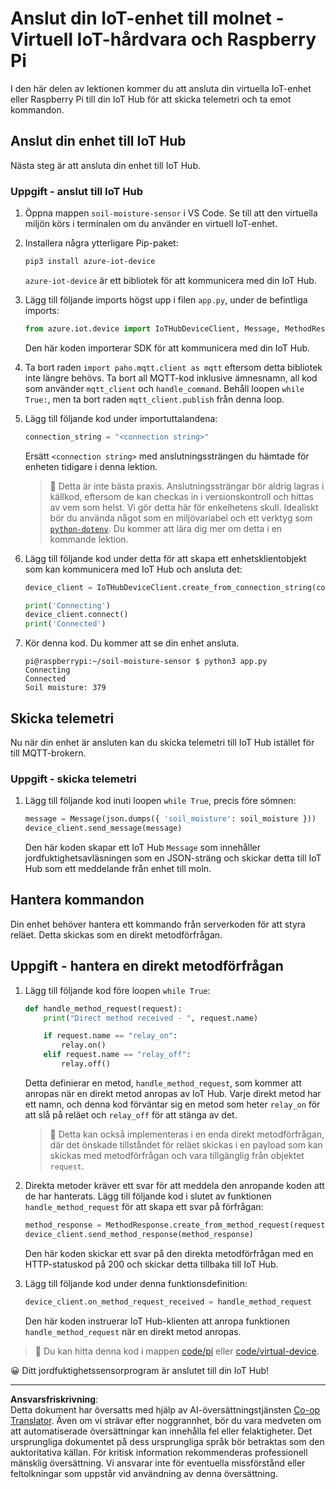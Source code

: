 <!--
CO_OP_TRANSLATOR_METADATA:
{
  "original_hash": "3ac42e284a7222c0e83d2d43231a364f",
  "translation_date": "2025-08-27T22:43:42+00:00",
  "source_file": "2-farm/lessons/4-migrate-your-plant-to-the-cloud/single-board-computer-connect-hub.md",
  "language_code": "sv"
}
-->
# Anslut din IoT-enhet till molnet - Virtuell IoT-hårdvara och Raspberry Pi

I den här delen av lektionen kommer du att ansluta din virtuella IoT-enhet eller Raspberry Pi till din IoT Hub för att skicka telemetri och ta emot kommandon.

## Anslut din enhet till IoT Hub

Nästa steg är att ansluta din enhet till IoT Hub.

### Uppgift - anslut till IoT Hub

1. Öppna mappen `soil-moisture-sensor` i VS Code. Se till att den virtuella miljön körs i terminalen om du använder en virtuell IoT-enhet.

1. Installera några ytterligare Pip-paket:

    ```sh
    pip3 install azure-iot-device
    ```

    `azure-iot-device` är ett bibliotek för att kommunicera med din IoT Hub.

1. Lägg till följande imports högst upp i filen `app.py`, under de befintliga imports:

    ```python
    from azure.iot.device import IoTHubDeviceClient, Message, MethodResponse
    ```

    Den här koden importerar SDK för att kommunicera med din IoT Hub.

1. Ta bort raden `import paho.mqtt.client as mqtt` eftersom detta bibliotek inte längre behövs. Ta bort all MQTT-kod inklusive ämnesnamn, all kod som använder `mqtt_client` och `handle_command`. Behåll loopen `while True:`, men ta bort raden `mqtt_client.publish` från denna loop.

1. Lägg till följande kod under importuttalandena:

    ```python
    connection_string = "<connection string>"
    ```

    Ersätt `<connection string>` med anslutningssträngen du hämtade för enheten tidigare i denna lektion.

    > 💁 Detta är inte bästa praxis. Anslutningssträngar bör aldrig lagras i källkod, eftersom de kan checkas in i versionskontroll och hittas av vem som helst. Vi gör detta här för enkelhetens skull. Idealiskt bör du använda något som en miljövariabel och ett verktyg som [`python-dotenv`](https://pypi.org/project/python-dotenv/). Du kommer att lära dig mer om detta i en kommande lektion.

1. Lägg till följande kod under detta för att skapa ett enhetsklientobjekt som kan kommunicera med IoT Hub och ansluta det:

    ```python
    device_client = IoTHubDeviceClient.create_from_connection_string(connection_string)

    print('Connecting')
    device_client.connect()
    print('Connected')
    ```

1. Kör denna kod. Du kommer att se din enhet ansluta.

    ```output
    pi@raspberrypi:~/soil-moisture-sensor $ python3 app.py 
    Connecting
    Connected
    Soil moisture: 379
    ```

## Skicka telemetri

Nu när din enhet är ansluten kan du skicka telemetri till IoT Hub istället för till MQTT-brokern.

### Uppgift - skicka telemetri

1. Lägg till följande kod inuti loopen `while True`, precis före sömnen:

    ```python
    message = Message(json.dumps({ 'soil_moisture': soil_moisture }))
    device_client.send_message(message)
    ```

    Den här koden skapar ett IoT Hub `Message` som innehåller jordfuktighetsavläsningen som en JSON-sträng och skickar detta till IoT Hub som ett meddelande från enhet till moln.

## Hantera kommandon

Din enhet behöver hantera ett kommando från serverkoden för att styra reläet. Detta skickas som en direkt metodförfrågan.

## Uppgift - hantera en direkt metodförfrågan

1. Lägg till följande kod före loopen `while True`:

    ```python
    def handle_method_request(request):
        print("Direct method received - ", request.name)
    
        if request.name == "relay_on":
            relay.on()
        elif request.name == "relay_off":
            relay.off()    
    ```

    Detta definierar en metod, `handle_method_request`, som kommer att anropas när en direkt metod anropas av IoT Hub. Varje direkt metod har ett namn, och denna kod förväntar sig en metod som heter `relay_on` för att slå på reläet och `relay_off` för att stänga av det.

    > 💁 Detta kan också implementeras i en enda direkt metodförfrågan, där det önskade tillståndet för reläet skickas i en payload som kan skickas med metodförfrågan och vara tillgänglig från objektet `request`.

1. Direkta metoder kräver ett svar för att meddela den anropande koden att de har hanterats. Lägg till följande kod i slutet av funktionen `handle_method_request` för att skapa ett svar på förfrågan:

    ```python
    method_response = MethodResponse.create_from_method_request(request, 200)
    device_client.send_method_response(method_response)
    ```

    Den här koden skickar ett svar på den direkta metodförfrågan med en HTTP-statuskod på 200 och skickar detta tillbaka till IoT Hub.

1. Lägg till följande kod under denna funktionsdefinition:

    ```python
    device_client.on_method_request_received = handle_method_request
    ```

    Den här koden instruerar IoT Hub-klienten att anropa funktionen `handle_method_request` när en direkt metod anropas.

> 💁 Du kan hitta denna kod i mappen [code/pi](../../../../../2-farm/lessons/4-migrate-your-plant-to-the-cloud/code/pi) eller [code/virtual-device](../../../../../2-farm/lessons/4-migrate-your-plant-to-the-cloud/code/virtual-device).

😀 Ditt jordfuktighetssensorprogram är anslutet till din IoT Hub!

---

**Ansvarsfriskrivning**:  
Detta dokument har översatts med hjälp av AI-översättningstjänsten [Co-op Translator](https://github.com/Azure/co-op-translator). Även om vi strävar efter noggrannhet, bör du vara medveten om att automatiserade översättningar kan innehålla fel eller felaktigheter. Det ursprungliga dokumentet på dess ursprungliga språk bör betraktas som den auktoritativa källan. För kritisk information rekommenderas professionell mänsklig översättning. Vi ansvarar inte för eventuella missförstånd eller feltolkningar som uppstår vid användning av denna översättning.